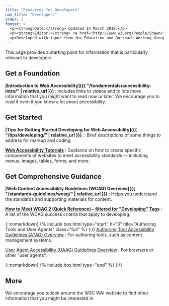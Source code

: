 ```yaml
---
title: "Resources for Developers"
nav_title: "Developers"
order: 3
footer: >
  <p><strong>Date:</strong> Updated 14 March 2018.</p>
  <p><strong>Editor:</strong> <a href="http://www.w3.org/People/Shawn/">Shawn Lawton Henry</a>.</p>
  <p>Developed with input from the Education and Outreach Working Group (<a href="http://www.w3.org/WAI/EO/">EOWG</a>).</p>
---
```


This page provides a starting point for information that is particularly relevant to developers.

## Get a Foundation

**[Introduction to Web Accessibility]({{ "/fundamentals/accessibility-intro/" | relative_url }})**
: Includes links to videos and to lots more information that you might want to read now or later. We encourage you to read it even if you know a lot about accessibility.

## Get Started

**[Tips for Getting Started Developing for Web Accessibility]({{ "/tips/developing/" | relative_url }})**.
: Brief descriptions of some things to address for markup and coding

**[Web Accessibility Tutorials](https://www.w3.org/WAI/tutorials/)**
: Guidance on how to create specific components of websites to meet accessibility standards &mdash; including menus, images, tables, forms, and more.

## Get Comprehensive Guidance

**[Web Content Accessibility Guidelines (WCAG) Overview]({{ "/standards-guidelines/wcag/" | relative_url }})**
: Helps you understand the standards and supporting materials for content.

**[How to Meet WCAG 2 (Quick Reference) – filtered for "Developing" Tags](https://www.w3.org/WAI/WCAG20/quickref/?currentsidebar=%23col_customize&tags=captcha%2Ccontrols%2Cerrors%2Cevents%2Cfocus%2Cforms%2Cheadings%2Ciframes%2Cimages%2Ckeyboard%2Clabels%2Clanguage%2Clinks%2Cmarkup%2Cmenus%2Cpage-title%2Cstructure%2Ctables%2Ctext%2Ctext-alternatives%2Cvideo)**
: A list of the WCAG success criteria that apply to developing.

{::nomarkdown}
{% include box.html type="start" h="3" title="Authoring Tools and User Agents" class="full" %}
{:/}
[Authoring Tool Accessibility Guidelines (ATAG) Overview](https://www.w3.org/WAI/intro/atag)
: For authoring tools, such as content management systems. 

[User Agent Accessibility (UAAG) Guidelines Overview](https://www.w3.org/WAI/intro/uaag)
: For browsers or other "user agents".

{::nomarkdown}
{% include box.html type="end" %}
{:/}

## More

We encourage you to look around the W3C WAI website to find other information that you might be interested in.
